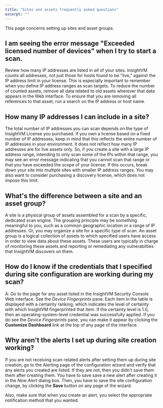 ```yaml
---
title: "Sites and assets frequently asked questions"
excerpt: ""
---
```

This page concerns setting up sites and asset groups.

## I am seeing the error message "Exceeded licensed number of devices" when I try to start a scan.

Review how many IP addresses are listed in _all_ of your sites. InsightVM counts all addresses, not just those for hosts found to be "live," against the IP address limit in your license. This is especially important to remember when you define IP address ranges as scan targets. To reduce the number of counted assets, remove all data related to old assets wherever that data appears in the Web interface. To ensure that you are removing all references to that asset, run a search on the IP address or host name.

## How many IP addresses I can include in a site?

The total number of IP addresses you can scan depends on the type of InsightVM License you purchased. If you own a license based on a fixed number of IP addresses, keep in mind that this reflects the entire number of IP addresses in your environment. It does not reflect how many IP addresses are for live assets only. So, if you create a site with a large IP address range, intending to only scan some of the IPs within that range, you may see an error message indicating that you cannot scan that range or that you have exceeded the scope of your license. If this occurs, break down your site into multiple sites with smaller IP address ranges. You may also want to consider purchasing a discovery license, which does not impose this limit.

## What's the difference between a site and an asset group?

A site is a physical group of assets assembled for a scan by a specific, dedicated scan engine. The grouping principle may be something meaningful to you, such as a common geographic location or a range of IP addresses. Or, you may organize a site for a specific type of scan. An asset group is a logical collection of assets to which specified users have access in order to view data about these assets. These users are typically in charge of monitoring these assets and reporting or remediating any vulnerabilties that InsightVM discovers on them.

## How do I know if the credentials that I specified during site configuration are working during my scan?

A: Go to the page for any asset listed in the InsightVM Security Console Web interface. See the _Device Fingerprints_ pane. Each item in the table is displayed with a certainty ranking, which indicates the level of certainty with which InsightVM fingerprinted that item. If the certainty level is 1.0, then an operating-system-level credential was successfully applied. If you do see the _Device Fingerprints_ pane, you can make it appear by clicking the **Customize Dashboard** link at the top of any page of the interface.

## Why aren't the alerts I set up during site creation working?

If you are not receiving scan-related alerts after setting them up during site creation, go to the Alerting page of the configuration wizard and verify that any alerts you created are listed. If they are not, then you didn't save them them after creating them. You have to save save a new alert after creating it in the _New Alert_ dialog box. Then, you have to save the site configuration change, by clicking the **Save** button on any page of the wizard.

Also, make sure that when you create an alert, you select the appropriate notification method that you wanted.